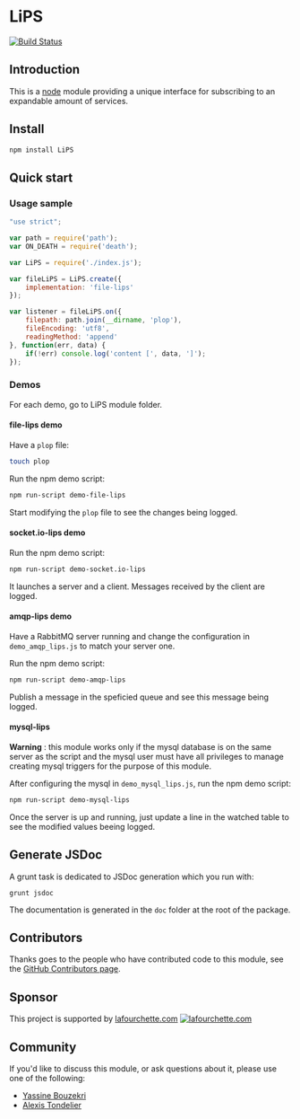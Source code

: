# LiPS
[![Build Status](https://travis-ci.org/lafourchette/LiPS.svg?branch=master)](https://travis-ci.org/lafourchette/LiPS)

<!--
TODO: link to travis
[![Build Status](https://secure.travis-ci.org/felixge/node-mysql.png)](http://travis-ci.org/felixge/node-mysql)
-->

## Introduction

This is a [node](http://nodejs.org) module providing a unique interface for subscribing to an expandable amount of services.

## Install

```bash
npm install LiPS
```

## Quick start

### Usage sample

```js
"use strict";

var path = require('path');
var ON_DEATH = require('death');

var LiPS = require('./index.js');

var fileLiPS = LiPS.create({
    implementation: 'file-lips'
});

var listener = fileLiPS.on({
    filepath: path.join(__dirname, 'plop'),
    fileEncoding: 'utf8',
    readingMethod: 'append'
}, function(err, data) {
    if(!err) console.log('content [', data, ']');
});
```

### Demos

For each demo, go to LiPS module folder.

#### file-lips demo

Have a `plop` file:

```bash
touch plop
```

Run the npm demo script:

```bash
npm run-script demo-file-lips
```

Start modifying the `plop` file to see the changes being logged.


#### socket.io-lips demo

Run the npm demo script:

```bash
npm run-script demo-socket.io-lips 
```

It launches a server and a client. Messages received by the client are logged.

#### amqp-lips demo

Have a RabbitMQ server running and change the configuration in `demo_amqp_lips.js` to match your server one.

Run the npm demo script:

```bash
npm run-script demo-amqp-lips
```

Publish a message in the speficied queue and see this message being logged.

#### mysql-lips

**Warning** :  this module works only if the mysql database is on the same server as the script and the mysql user must have all privileges to manage creating mysql triggers for the purpose of this module.

After configuring the mysql in `demo_mysql_lips.js`, run the npm demo script:

```bash
npm run-script demo-mysql-lips
```

Once the server is up and running, just update a line in the watched table to see the modified values beeing logged.

## Generate JSDoc

A grunt task is dedicated to JSDoc generation which you run with:

```bach
grunt jsdoc
```

The documentation is generated in the `doc` folder at the root of the package.

## Contributors

Thanks goes to the people who have contributed code to this module, see the
[GitHub Contributors page][].

[GitHub Contributors page]: https://github.com/lafourchette/lips/graphs/contributors

## Sponsor

This project is supported by [lafourchette.com](http://www.lafourchette.com)
[![lafourchette.com](http://www.lafourchette.com/favicon.png)](http://www.lafourchette.com)

## Community

If you'd like to discuss this module, or ask questions about it, please use one
of the following:

* [Yassine Bouzekri](mailto:yassineb+lips@lafourchette.com)
* [Alexis Tondelier](mailto:atondelier+lips@lafourchette.com)


